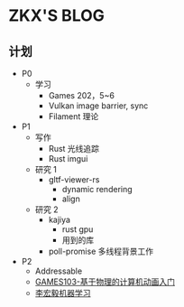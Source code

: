 # ZKX'S BLOG

## 计划

- P0
  - 学习
    - Games 202，5~6
    - Vulkan image barrier, sync
    - Filament 理论
- P1
  - 写作
    - Rust 光线追踪
    - Rust imgui
  - 研究 1
    - gltf-viewer-rs
      - dynamic rendering
      - align
  - 研究 2
    - kajiya
      - rust gpu
      - 用到的库
    - poll-promise 多线程背景工作
- P2
  - Addressable
  - [GAMES103-基于物理的计算机动画入门](https://www.bilibili.com/video/BV12Q4y1S73g)
  - [李宏毅机器学习](https://www.bilibili.com/video/BV1JE411g7XF)
